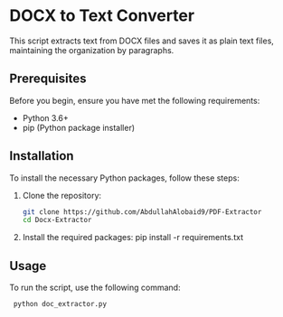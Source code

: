 # DOCX to Text Converter

This script extracts text from DOCX files and saves it as plain text files, maintaining the organization by paragraphs.


## Prerequisites

Before you begin, ensure you have met the following requirements:
- Python 3.6+
- pip (Python package installer)


## Installation

To install the necessary Python packages, follow these steps:

1. Clone the repository:
   ```bash
   git clone https://github.com/AbdullahAlobaid9/PDF-Extractor
   cd Docx-Extractor

2. Install the required packages:
    pip install -r requirements.txt

## Usage

To run the script, use the following command:


   ```bash
    python doc_extractor.py

